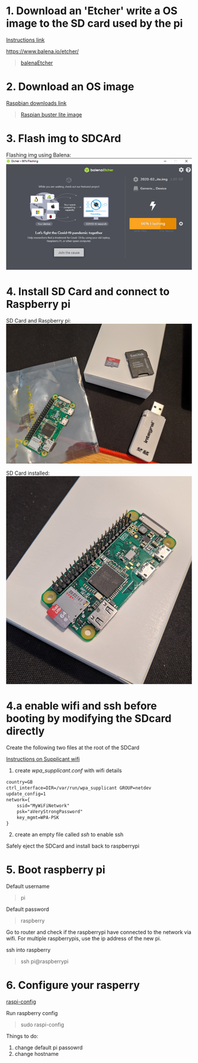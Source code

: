 # 1. Download an 'Etcher' write a OS image to the SD card used by the pi

[Instructions link](https://www.raspberrypi.org/documentation/installation/installing-images/)

https://www.balena.io/etcher/

> [balenaEtcher](./balenaEtcher-Portable-1.5.81.exe)

# 2. Download an OS image

[Raspbian downloads link](https://www.raspberrypi.org/downloads/raspbian/)

> [Raspian buster lite image](./2020-02-13-raspbian-buster-lite/2020-02-13-raspbian-buster-lite.img)

# 3. Flash img to SDCArd

Flashing img using Balena:
![alt text](./flash-disk.png)

# 4. Install SD Card and connect to Raspberry pi

SD Card and Raspberry pi:
![alt text](./raspberrypi-sdcard.jpg)

SD Card installed: 
![alt text](./sdcard.jpg)

# 4.a enable wifi and ssh before booting by modifying the SDcard directly

Create the following two files at the root of the SDCard

[Instructions on Supplicant wifi](https://core-electronics.com.au/tutorials/raspberry-pi-zerow-headless-wifi-setup.html)

1. create *wpa_supplicant.conf* with wifi details
```
country=GB
ctrl_interface=DIR=/var/run/wpa_supplicant GROUP=netdev
update_config=1
network={
	ssid="MyWiFiNetwork"
	psk="aVeryStrongPassword"
	key_mgmt=WPA-PSK
}
```
2. create an empty file called *ssh* to enable ssh

Safely eject the SDCard and install back to raspberrypi

# 5. Boot raspberry pi

Default username
> pi

Default password
> raspberry

Go to router and check if the raspberrypi have connected to the network via wifi. For multiple raspberrypis, use the ip address of the new pi.

ssh into raspberry
> ssh pi@raspberrypi


# 6. Configure your rasperry

[raspi-config](https://www.raspberrypi.org/documentation/configuration/raspi-config.md)

Run raspberry config
> sudo raspi-config

Things to do: 
1. change default pi passowrd
2. change hostname